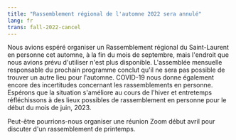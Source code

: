 ```yaml
---
title: "Rassemblement régional de l'automne 2022 sera annulé"
lang: fr
trans: fall-2022-cancel
---
```

Nous avions espéré organiser un Rassemblement régional du Saint-Laurent en personne cet automne, à la fin du mois de septembre, mais l'endroit que nous avions prévu d'utiliser n'est plus disponible.  L'assemblée mensuelle responsable du prochain programme conclut qu'il ne sera pas possible de trouver un autre lieu pour l'automne. COVID-19 nous donne également encore des incertitudes concernant les rassemblements en personne. Espérons que la situation s'améliore au cours de l'hiver et entretemps réfléchissons à des lieux possibles de rassemblement en personne pour le début du mois de juin, 2023.

Peut-être pourrions-nous organiser une réunion Zoom début avril pour discuter d'un rassemblement de printemps.
